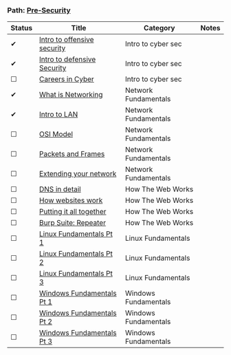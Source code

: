 ### Path: [Pre-Security](https://tryhackme.com/paths)

| Status | Title                                                                    | Category            | Notes           |
| ---    | ---                                                                      | ---                 | ---             |
| ✔  | [Intro to offensive security](https://tryhackme.com/room/introtooffensivesecurity)      | Intro to cyber sec          
| ✔  | [Intro to defensive Security](https://tryhackme.com/room/defensivesecurity)             | Intro to cyber sec          
| ☐  | [Careers in Cyber](https://tryhackme.com/jr/careersincyber)                             | Intro to cyber sec          
| ✔  | [What is Networking](https://tryhackme.com/jr/whatisnetworking)                         | Network Fundamentals        
| ✔  | [Intro to LAN](https://tryhackme.com/jr/introtolan)                                     | Network Fundamentals        
| ☐  | [OSI Model](https://tryhackme.com/jr/osimodelzi)                                        | Network Fundamentals        
| ☐  | [Packets and Frames](https://tryhackme.com/jr/packetsframes)                            | Network Fundamentals        
| ☐  | [Extending your network](https://tryhackme.com/jr/extendingyournetwork)                 | Network Fundamentals        
| ☐  | [DNS in detail](https://tryhackme.com/jr/httpindetail)                                  | How The Web Works           
| ☐  | [How websites work](https://tryhackme.com/jr/howwebsiteswork)                           | How The Web Works           
| ☐  | [Putting it all together](https://tryhackme.com/jr/puttingitalltogether)                | How The Web Works           
| ☐  | [Burp Suite: Repeater](https://tryhackme.com/room/burpsuiterepeater)                    | How The Web Works   
| ☐  | [Linux Fundamentals Pt 1](https://tryhackme.com/jr/linuxfundamentalspart1)              | Linux Fundamentals  
| ☐  | [Linux Fundamentals Pt 2](https://tryhackme.com/jr/linuxfundamentalspart2)              | Linux Fundamentals  
| ☐  | [Linux Fundamentals Pt 3](https://tryhackme.com/jr/linuxfundamentalspart3)              | Linux Fundamentals 
| ☐  | [Windows Fundamentals Pt 1](https://tryhackme.com/jr/windowsfundamentals1xbx)           | Windows Fundamentals   
| ☐  | [Windows Fundamentals Pt 2](https://tryhackme.com/jr/windowsfundamentals2x0x)           | Windows Fundamentals   
| ☐  | [Windows Fundamentals Pt 3](https://tryhackme.com/jr/windowsfundamentals3xzx)           | Windows Fundamentals   
